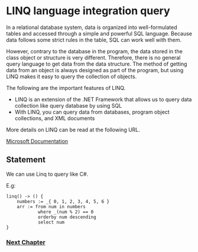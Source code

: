 # LINQ language integration query
In a relational database system, data is organized into well-formulated tables and accessed through a simple and powerful SQL language. Because data follows some strict rules in the table, SQL can work well with them.

However, contrary to the database in the program, the data stored in the class object or structure is very different. Therefore, there is no general query language to get data from the data structure. The method of getting data from an object is always designed as part of the program, but using LINQ makes it easy to query the collection of objects.

The following are the important features of LINQ.

- LINQ is an extension of the .NET Framework that allows us to query data collection like query database by using SQL
- With LINQ, you can query data from databases, program object collections, and XML documents

More details on LINQ can be read at the following URL.

[Microsoft Documentation](https:#docs.microsoft.com/en-us/dotnet/csharp/programming-guide/concepts/linq/getting-started-with-linq)

## Statement
We can use Linq to query like C#.

E.g:
```
linq() -> () {
    numbers := _{ 0, 1, 2, 3, 4, 5, 6 }
    arr := from num in numbers
            where _(num % 2) == 0
            orderby num descending
            select num
}
```

### [Next Chapter](optional-type.md)